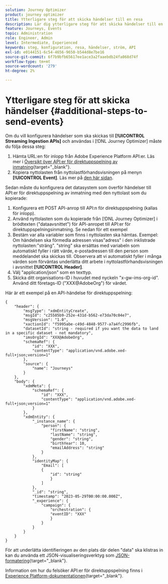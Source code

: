 ```yaml
---
solution: Journey Optimizer
product: journey optimizer
title: Ytterligare steg för att skicka händelser till en resa
description: Lär dig ytterligare steg för att skicka händelser till en resa
feature: Journeys, Events
topic: Administration
role: Engineer, Admin
level: Intermediate, Experienced
keywords: steg, konfiguration, resa, händelser, ström, API
exl-id: e0144151-6c54-4656-9650-b544d8e7be16
source-git-commit: 6f7b9bfb65617ee1ace3a2faaebdb24fa068d74f
workflow-type: tm+mt
source-wordcount: '279'
ht-degree: 2%

---
```


# Ytterligare steg för att skicka händelser {#additional-steps-to-send-events}

Om du vill konfigurera händelser som ska skickas till **[!UICONTROL Streaming Ingestion APIs]** och användas i [!DNL Journey Optimizer] måste du följa dessa steg:

1. Hämta URL:en för inlopp från Adobe Experience Platform API:er. Läs mer i [Översikt över API:er för direktuppspelning av inmatning](https://experienceleague.adobe.com/docs/experience-platform/ingestion/streaming/overview.html?lang=sv){target="_blank"}.
1. Kopiera nyttolasten från nyttolastförhandsvisningen på menyn **[!UICONTROL Event]**. Läs mer på [den här sidan](../event/about-creating.md#define-the-payload-fields).

Sedan måste du konfigurera det datasystem som överför händelser till API:er för direktuppspelning av inmatning med den nyttolast som du kopierade:

1. Konfigurera ett POST API-anrop till API:n för direktuppspelning (kallas för inlopp).
1. Använd nyttolasten som du kopierade från [!DNL Journey Optimizer] i brödtexten (&quot;dataavsnittet&quot;) för API-anropet till API:er för direktuppspelningsinmatning. Se nedan för ett exempel
1. Bestäm var alla variabler som finns i nyttolasten ska hämtas. Exempel: Om händelsen ska förmedla adressen visas&quot;adress&quot; i den inklistrade nyttolasten:&quot;sträng&quot;. &quot;string&quot; ska ersättas med variabeln som automatiskt fyller i rätt värde, e-postadressen till den person som meddelandet ska skickas till. Observera att vi automatiskt fyller i många värden som förväntas underlätta ditt arbete i nyttolastförhandsvisningen i avsnittet **[!UICONTROL Header]**.
1. Välj &quot;application/json&quot; som en texttyp.
1. Skicka ditt organisations-ID i huvudet med nyckeln &quot;x-gw-ims-org-id&quot;. Använd ditt företags-ID (&quot;XXX@AdobeOrg&quot;) för värdet.

Här är ett exempel på en API-händelse för direktuppspelning:

```
{
    "header": {
        "msgType": "xdmEntityCreate",
        "msgId": "c25585b9-252e-431d-b562-e73da70c04e7",
        "msgVersion": "1.0",
        "xactionId": "f5995abe-c49d-4848-9577-a7a4fc2996fb",
        "datasetId": "string - required if you want the data to land in a specific dataset - not mandatory",
        "imsOrgId": "XXX@AdobeOrg",
        "schemaRef": {
            "id": "XXX",
            "contentType": "application/vnd.adobe.xed-full+json;version=1"
        },
        "source": {
            "name": "Journeys"
        }
    },
    "body": {
        "xdmMeta": {
            "schemaRef": {
                "id": "XXX",
                "contentType": "application/vnd.adobe.xed-full+json;version=1"
            }
        },
        "xdmEntity": {
            "_instance_name": {
                "person": {
                    "firstName": "string",
                    "lastName": "string",
                    "gender": "string",
                    "birthYear": 10,
                    "emailAddress": "string"
                }
            },
            "identityMap": {
                "Email": [
                {
                    "id": "string"
                    }
                ]
            },
            "_id": "string",
            "timestamp": "2023-05-29T00:00:00.000Z",
            "_experience": {
                "campaign": {
                    "orchestration": {
                    "eventID": "XXX"
                    }
                }
            }
        }
    }
}
```

För att underlätta identifieringen av den plats där delen &quot;data&quot; ska klistras in kan du använda ett JSON-visualiseringsverktyg som [JSON-formatering](https://jsonformatter.curiousconcept.com){target="_blank"}.

Information om hur du felsöker API:er för direktuppspelning finns i [Experience Platform-dokumentationen](https://experienceleague.adobe.com/docs/experience-platform/ingestion/streaming/troubleshooting.html?lang=sv-SE){target="_blank"}.
